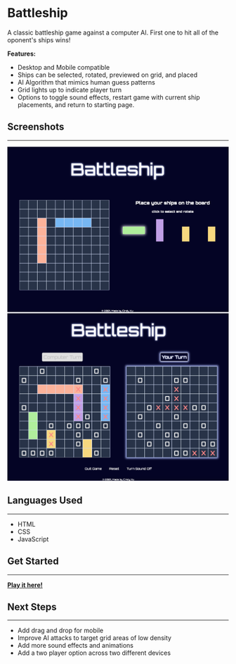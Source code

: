 # Battleship
A classic battleship game against a computer AI. First one to hit all of the oponent's ships wins!


**Features:**
* Desktop and Mobile compatible
* Ships can be selected, rotated, previewed on grid, and placed
* AI Algorithm that mimics human guess patterns
* Grid lights up to indicate player turn
* Options to toggle sound effects, restart game with current ship placements, and return to starting page.


## Screenshots
-----
![place ships on grid](assets/place-ships.png "place ships on grid") 
![game play screen](assets/game-screen.png "game play")




## Languages Used
-----
* HTML
* CSS
* JavaScript

## Get Started
---
[**Play it here!**](https://c1ndyy.github.io/Battleship/)

## Next Steps
---
* Add drag and drop for mobile
* Improve AI attacks to target grid areas of low density
* Add more sound effects and animations
* Add a two player option across two different devices